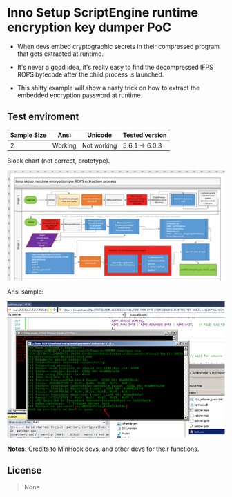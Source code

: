 # Inno Setup ScriptEngine runtime encryption key dumper PoC

* When devs embed cryptographic secrets in their compressed program that gets extracted at runtime.

* It's never a good idea, it's really easy to find the decompressed IFPS ROPS bytecode after the child process is launched.

* This shitty example will show a nasty trick on how to extract the embedded encryption password at runtime.

## Test enviroment

Sample Size      | Ansi           | Unicode           |  Tested version  |
---------------- | ---------------| ----------------- | ---------------- |
2                | Working        | Not working       |  5.6.1 -> 6.0.3  |

Block chart (not correct,  prototype). 

![screendump blockchart](https://github.com/StackerDEV/inno_se_enckey_dumper/blob/main/blockchart.png?raw=true)

Ansi sample:

![screendump screendump](https://github.com/StackerDEV/inno_se_enckey_dumper/blob/main/screendump.png?raw=true)


**Notes:**
Credits to MinHook devs, and other devs for their functions.


## License

> None
